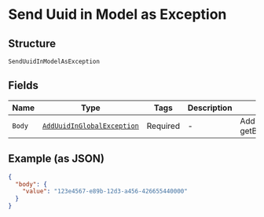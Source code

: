 
# Send Uuid in Model as Exception

## Structure

`SendUuidInModelAsException`

## Fields

| Name | Type | Tags | Description | Getter | Setter |
|  --- | --- | --- | --- | --- | --- |
| `Body` | [`AddUuidInGlobalException`](/doc/models/add-uuid-in-global-exception.md) | Required | - | AddUuidInGlobalException getBody() | setBody(AddUuidInGlobalException body) |

## Example (as JSON)

```json
{
  "body": {
    "value": "123e4567-e89b-12d3-a456-426655440000"
  }
}
```

